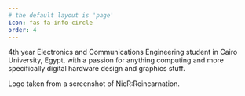 ```yaml
---
# the default layout is 'page'
icon: fas fa-info-circle
order: 4
---
```


4th year Electronics and Communications Engineering student in Cairo University, Egypt, with a passion for anything computing and more specifically digital hardware design and graphics stuff.

Logo taken from a screenshot of NieR:Reincarnation.
